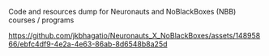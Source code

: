 Code and resources dump for Neuronauts and NoBlackBoxes (NBB) courses / programs

https://github.com/jkbhagatio/Neuronauts_X_NoBlackBoxes/assets/14895866/ebfc4df9-4e2a-4e63-86ab-8d6548b8a25d

